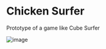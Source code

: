 # Chicken Surfer
Prototype of a game like Cube Surfer

![image](https://danix2d.com/images/imgpriv/ChickenSurfer/chickensurfer.jpg)
